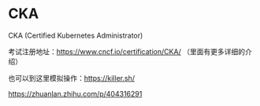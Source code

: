 # CKA
CKA (Certified Kubernetes Administrator)

考试注册地址：https://www.cncf.io/certification/CKA/
（里面有更多详细的介绍）

也可以到这里模拟操作：https://killer.sh/

https://zhuanlan.zhihu.com/p/404316291
